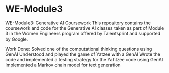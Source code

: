 # WE-Module3
WE-Module3: Generative AI Coursework
This repository contains the coursework and code for the Generative AI classes taken as part of Module 3 in the Women Engineers program offered by Talentsprint and supported by Google.

Work Done:
Solved one of the computational thinking questions using GenAI
Understood and played the game of Yatzee with a GenAI
Wrote the code and implemented a testing strategy for the Yahtzee code using GenAI
Implemented a Markov chain model for text generation
